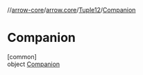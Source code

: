 //[arrow-core](../../../../index.md)/[arrow.core](../../index.md)/[Tuple12](../index.md)/[Companion](index.md)

# Companion

[common]\
object [Companion](index.md)
